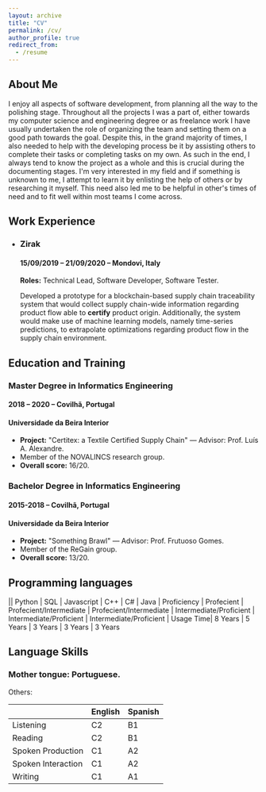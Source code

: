 ```yaml
---
layout: archive
title: "CV"
permalink: /cv/
author_profile: true
redirect_from:
  - /resume
---
```


## About Me

I enjoy all aspects of software development, from planning all the way to the polishing stage. Throughout all the projects I was a part of, either towards my computer science and engineering degree or as freelance work I have usually undertaken the role of organizing the team and setting them on a good path towards the goal. Despite this, in the grand majority of times, I also needed to help with the developing process be it by assisting others to complete their tasks or completing tasks on my own. As such in the end, I always tend to know the project as a whole and this is crucial during the documenting stages. I'm very interested in my field and if something is unknown to me, I attempt to learn it by enlisting the help of others or by researching it myself. This need also led me to be helpful in other's times of need and to fit well within most teams I come across.

## Work Experience

* ### Zirak

  #### 15/09/2019 – 21/09/2020 – Mondovi, Italy

  **Roles:** Technical Lead, Software Developer, Software Tester.

  Developed a prototype for a blockchain-based supply chain
  traceability system that would collect supply chain-wide information regarding
  product flow able to **certify** product origin. Additionally, the system would make use of machine learning
  models, namely time-series predictions, to extrapolate optimizations regarding
  product flow in the supply chain environment.

## Education and Training

### Master Degree in Informatics Engineering
#### 2018 – 2020 – Covilhã, Portugal
#### Universidade da Beira Interior

* **Project:** "Certitex: a Textile Certified Supply Chain" — Advisor: Prof. Luís A. Alexandre.
* Member of the NOVALINCS research group.
* **Overall score:** 16/20.

### Bachelor Degree in Informatics Engineering
#### 2015-2018 – Covilhã, Portugal
#### Universidade da Beira Interior

* **Project:** "Something Brawl" — Advisor: Prof. Frutuoso Gomes.
* Member of the ReGain group.
* **Overall score:** 13/20.

## Programming languages

|| Python | SQL | Javascript | C++ | C# | Java
| Proficiency | Profecient | Profecient/Intermediate | Profecient/Intermediate | Intermediate/Proficient | Intermediate/Proficient | Intermediate/Proficient
| Usage Time| 8 Years  | 5 Years | 3 Years | 3 Years | 3 Years

## Language Skills

### **Mother tongue:** Portuguese.

Others:

||English|Spanish|
|-|-|-|
|Listening|C2|B1|
|Reading |C2|B1|
|Spoken Production|C1|A2|
|Spoken Interaction|C1|A2|
|Writing|C1|A1|


